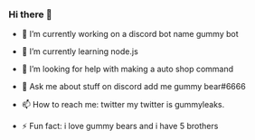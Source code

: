 ### Hi there 👋



- 🔭 I’m currently working on a discord bot name gummy bot




- 🌱 I’m currently learning node.js



- 🤔 I’m looking for help with making a auto shop command




- 💬 Ask me about stuff on discord add me gummy bear#6666



- 📫 How to reach me: twitter my twitter is gummyleaks.




- ⚡ Fun fact: i love gummy bears and i have 5 brothers
